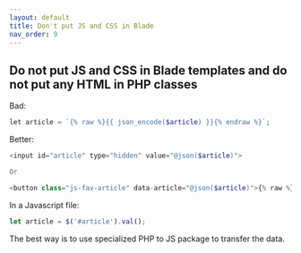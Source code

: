 ```yaml
---
layout: default
title: Don't put JS and CSS in Blade
nav_order: 9
---
```


## Do not put JS and CSS in Blade templates and do not put any HTML in PHP classes

Bad:

```php
let article = `{% raw %}{{ json_encode($article) }}{% endraw %}`;
```

Better:

```php
<input id="article" type="hidden" value="@json($article)">

Or

<button class="js-fav-article" data-article="@json($article)">{% raw %}{{ $article->name }}{% endraw %}<button>
```

In a Javascript file:

```javascript
let article = $('#article').val();
```

The best way is to use specialized PHP to JS package to transfer the data.